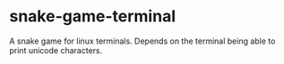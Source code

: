 # snake-game-terminal
A snake game for linux terminals. Depends on the terminal being able to print unicode characters.
